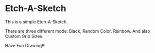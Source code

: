 # Etch-A-Sketch
This is a simple Etch-A-Sketch.

There are three different mode: Black, Random Color, Rainbow.
And also Custom Grid Sizes.

Have Fun Drawing!!!